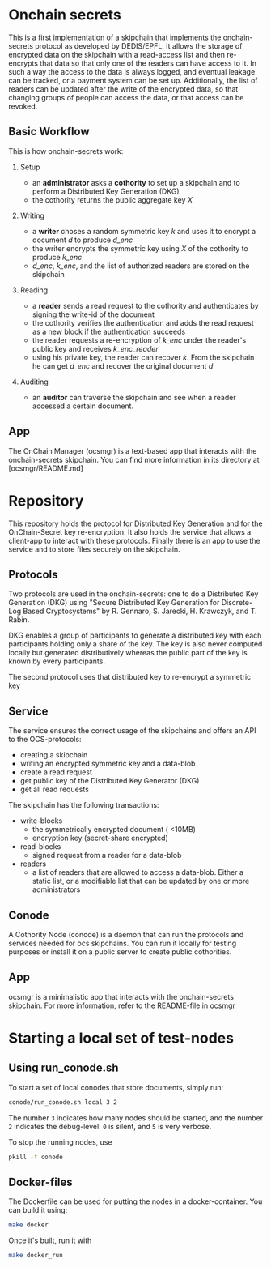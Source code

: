 # Onchain secrets

This is a first implementation of a skipchain that implements the
onchain-secrets protocol as developed by DEDIS/EPFL. It allows the
storage of encrypted data on the skipchain with a read-access list
and then re-encrypts that data so that only one of the readers can
have access to it. In such a way the access to the data is always
logged, and eventual leakage can be tracked, or a payment system can
be set up. Additionally, the list of readers can be updated after the
write of the encrypted data, so that changing groups of people can access
the data, or that access can be revoked.

## Basic Workflow

This is how onchain-secrets work:

1. Setup
    - an **administrator** asks a **cothority** to set up a skipchain
    and to perform a Distributed Key Generation (DKG)
    - the cothority returns the public aggregate key _X_

2. Writing
    - a **writer** choses a random symmetric key _k_ and uses it to encrypt
    a document _d_ to produce _d_enc_
    - the writer encrypts the symmetric key using _X_ of the cothority
    to produce _k_enc_
    - _d_enc_, _k_enc_, and the list of authorized readers are stored on the
    skipchain

3. Reading
    - a **reader** sends a read request to the cothority and authenticates
    by signing the write-id of the document
    - the cothority verifies the authentication and adds the read request
    as a new block if the authentication succeeds
    - the reader requests a re-encryption of _k_enc_ under the reader's
    public key and receives _k_enc_reader_
    - using his private key, the reader can recover _k_. From the skipchain
    he can get _d_enc_ and recover the original document _d_

4. Auditing
    - an **auditor** can traverse the skipchain and see when a reader
    accessed a certain document.

## App

The OnChain Manager (ocsmgr) is a text-based app that interacts with the
onchain-secrets skipchain. You can find more information in its directory
at [ocsmgr/README.md]

# Repository

This repository holds the protocol for Distributed Key Generation and
for the OnChain-Secret key re-encryption. It also holds the service
that allows a client-app to interact with these protocols. Finally
there is an app to use the service and to store files securely on
the skipchain.

## Protocols

Two protocols are used in the onchain-secrets: one to do a Distributed
Key Generation (DKG) using  "Secure Distributed Key Generation for Discrete-Log
Based Cryptosystems" by R. Gennaro, S. Jarecki, H. Krawczyk, and T. Rabin.

DKG enables a group of participants to generate a distributed key
with each participants holding only a share of the key. The key is also
never computed locally but generated distributively whereas the public part
of the key is known by every participants.

The second protocol uses that distributed key to re-encrypt a symmetric
key

## Service

The service ensures the correct usage of the skipchains and offers an
API to the OCS-protocols:

- creating a skipchain
- writing an encrypted symmetric key and a data-blob
- create a read request
- get public key of the Distributed Key Generator (DKG)
- get all read requests

The skipchain has the following transactions:
- write-blocks
	- the symmetrically encrypted document ( <10MB)
	- encryption key (secret-share encrypted)
- read-blocks
	- signed request from a reader for a data-blob
- readers
    - a list of readers that are allowed to access a data-blob. Either a
    static list, or a modifiable list that can be updated by
    one or more administrators

## Conode

A Cothority Node (conode) is a daemon that can run the protocols and
services needed for ocs skipchains. You can run it locally for testing
purposes or install it on a public server to create public cothorities.

## App

ocsmgr is a minimalistic app that interacts with the onchain-secrets skipchain.
For more information, refer to the README-file in <a href="ocsmgr/README.md">ocsmgr</a>

# Starting a local set of test-nodes

## Using run_conode.sh

To start a set of local conodes that store documents, simply run:

```bash
conode/run_conode.sh local 3 2
```

The number `3` indicates how many nodes should be started, and the number `2`
indicates the debug-level: `0` is silent, and `5` is very verbose.
 
To stop the running nodes, use

```bash
pkill -f conode
```

## Docker-files

The Dockerfile can be used for putting the nodes in a docker-container. You
can build it using:

```bash
make docker
```

Once it's built, run it with

```bash
make docker_run
```
